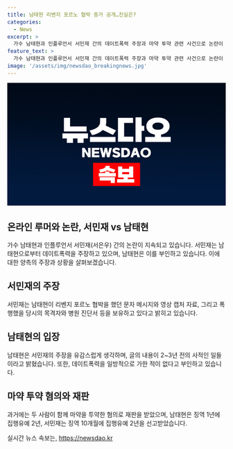```yaml
---
title: 남태현 리벤지 포르노 협박 증거 공개…진실은?
categories:
  - News
excerpt: >
  가수 남태현과 인플루언서 서민재 간의 데이트폭력 주장과 마약 투약 관련 사건으로 논란이 일고 있다. 서민재는 남태현이 리벤지 포르노 협박을 했다고 주장하며 증거를 제시했고, 남태현은 이를 부인하며 자신의 입장을 전했다. 두 사람은 함께 마약을 투약한 사실이 밝혀진 후 재판을 받고 집행유예를 받았다. 서민재의 주장과 남태현의 반박사이에서 논란이 이어지고 있다.
feature_text: >
  가수 남태현과 인플루언서 서민재 간의 데이트폭력 주장과 마약 투약 관련 사건으로 논란이 일고 있다. 서민재는 남태현이 리벤지 포르노 협박을 했다고 주장하며 증거를 제시했고, 남태현은 이를 부인하며 자신의 입장을 전했다. 두 사람은 함께 마약을 투약한 사실이 밝혀진 후 재판을 받고 집행유예를 받았다. 서민재의 주장과 남태현의 반박사이에서 논란이 이어지고 있다.
image: '/assets/img/newsdao_breakingnews.jpg'
---
```


<p><img src="/assets/img/newsdao_breakingnews.jpg" alt="pcversion 속보" /></p>

<h2 data-ke-size="size26">온라인 루머와 논란, 서민재 vs 남태현</h2>

<p data-ke-size="size16">가수 남태현과 인플루언서 서민재(서은우) 간의 논란이 지속되고 있습니다. 서민재는 남태현으로부터 데이트폭력을 주장하고 있으며, 남태현은 이를 부인하고 있습니다. 이에 대한 양측의 주장과 상황을 살펴보겠습니다.</p>

<h2 data-ke-size="size24">서민재의 주장</h2>

<p data-ke-size="size16">서민재는 남태현이 리벤지 포르노 협박을 했던 문자 메시지와 영상 캡처 자료, 그리고 폭행했을 당시의 목격자와 병원 진단서 등을 보유하고 있다고 밝히고 있습니다.</p>

<h2 data-ke-size="size24">남태현의 입장</h2>

<p data-ke-size="size16">남태현은 서민재의 주장을 유감스럽게 생각하며, 글의 내용이 2~3년 전의 사적인 일들이라고 밝혔습니다. 또한, 데이트폭력을 일방적으로 가한 적이 없다고 부인하고 있습니다.</p>

<h2 data-ke-size="size24">마약 투약 혐의와 재판</h2>

<p data-ke-size="size16">과거에는 두 사람이 함께 마약을 투약한 혐의로 재판을 받았으며, 남태현은 징역 1년에 집행유예 2년, 서민재는 징역 10개월에 집행유예 2년을 선고받았습니다.</p>
실시간 뉴스 속보는, <a href="https://newsdao.kr" rel="dofollow">https://newsdao.kr</a>


